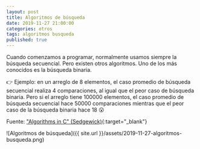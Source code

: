 ```yaml
---
layout: post
title: Algoritmos de búsqueda
date: 2019-11-27 21:00:00
categories: otros
tags: algoritmos busqueda
published: true
---
```


Cuando comenzamos a programar, normalmente usamos siempre la búsqueda secuencial. Pero existen otros algoritmos. Uno de los más conocidos es la búsqueda binaria.

👉 Ejemplo: en un arreglo de 8 elementos, el caso promedio de búsqueda secuencial realiza 4 comparaciones, al igual que el peor caso de búsqueda binaria. Pero si el arreglo tiene 100000 elementos, el caso promedio de búsqueda secuencial hace 50000 comparaciones mientras que el peor caso de la búsqueda binaria hace 18 😮

Fuente: ["Algorithms in C" (Sedgewick)](https://books.google.com/books/about/Algorithms_in_C.html?id=Bf7XAAAAMAAJ){:target="_blank"}

![Algoritmos de búsqueda]({{ site.url }}/assets/2019-11-27-algoritmos-busqueda.png)
